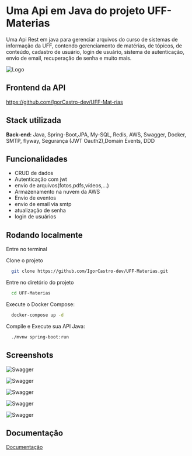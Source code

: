 
# Uma Api em Java do projeto UFF-Materias

Uma Api Rest em java para gerenciar arquivos do curso de sistemas de informação da UFF, contendo gerenciamento de matérias, de tópicos, de conteúdo, cadastro de usuário, login de usuário, sistema de autenticação, envio de email, recuperação de senha e muito mais. 


![Logo](https://github.com/IgorCastro-dev/UFF-Materias/assets/77001554/b9569d56-a018-4a8e-9514-8a051852f87d)

## Frontend da API
https://github.com/IgorCastro-dev/UFF-Mat-rias

## Stack utilizada

**Back-end:** Java, Spring-Boot,JPA, My-SQL, Redis, AWS, Swagger, Docker, SMTP, flyway, Segurança (JWT Oauth2),Domain Events, DDD


## Funcionalidades

- CRUD de dados
- Autenticação com jwt
- envio de arquivos(fotos,pdfs,vídeos,...)
- Armazenamento na nuvem da AWS
- Envio de eventos
- envio de email via smtp
- atualização de senha
- login de usuários


## Rodando localmente

Entre no terminal

Clone o projeto

```bash
  git clone https://github.com/IgorCastro-dev/UFF-Materias.git
```

Entre no diretório do projeto

```bash
  cd UFF-Materias
```

Execute o Docker Compose:

```bash
  docker-compose up -d
```

Compile e Execute sua API Java:

```bash
  ./mvnw spring-boot:run
```


## Screenshots

![Swagger](https://github.com/IgorCastro-dev/UFF-Materias/assets/77001554/55a4baca-5921-452c-a711-09fa2ff75e15)

![Swagger](https://github.com/IgorCastro-dev/UFF-Materias/assets/77001554/818ad148-17b6-4f14-8269-39ba26fd6d1c)

![Swagger](https://github.com/IgorCastro-dev/UFF-Materias/assets/77001554/44ff81be-86b8-480b-adb0-edb85a04b1da)

![Swagger](https://github.com/IgorCastro-dev/UFF-Materias/assets/77001554/ca8cc27a-4c50-4c56-b945-55ad71e08cf4)

![Swagger](https://github.com/IgorCastro-dev/UFF-Materias/assets/77001554/a0ff905d-43b8-46da-9175-0145db47d29f)

## Documentação

[Documentação](http://localhost:8080/v1/api/uff-materias/swagger-ui/index.html#/)
